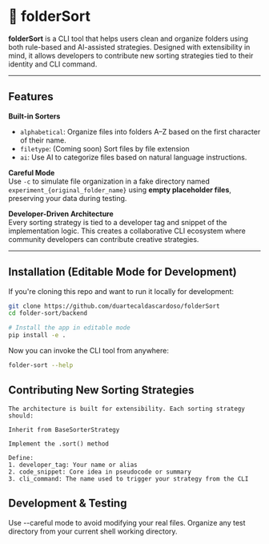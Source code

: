 # 📁 folderSort

**folderSort** is a CLI tool that helps users clean and organize folders using both rule-based and AI-assisted strategies. Designed with extensibility in mind, it allows developers to contribute new sorting strategies tied to their identity and CLI command.

---

## Features

**Built-in Sorters**  
- `alphabetical`: Organize files into folders A–Z based on the first character of their name.
- `filetype`: (Coming soon) Sort files by file extension
- `ai`: Use AI to categorize files based on natural language instructions.

**Careful Mode**  
  Use `-c` to simulate file organization in a fake directory named `experiment_{original_folder_name}` using **empty placeholder files**, preserving your data during testing.

**Developer-Driven Architecture**  
  Every sorting strategy is tied to a developer tag and snippet of the implementation logic. This creates a collaborative CLI ecosystem where community developers can contribute creative strategies.

---

## Installation (Editable Mode for Development)

If you're cloning this repo and want to run it locally for development:

```bash
git clone https://github.com/duartecaldascardoso/folderSort
cd folder-sort/backend

# Install the app in editable mode
pip install -e .
```

Now you can invoke the CLI tool from anywhere:
    
```bash
folder-sort --help
```


## Contributing New Sorting Strategies

    The architecture is built for extensibility. Each sorting strategy should:
    
    Inherit from BaseSorterStrategy
    
    Implement the .sort() method
    
    Define:
    1. developer_tag: Your name or alias
    2. code_snippet: Core idea in pseudocode or summary
    3. cli_command: The name used to trigger your strategy from the CLI


## Development & Testing

Use --careful mode to avoid modifying your real files. Organize any test directory from your current shell working directory.

